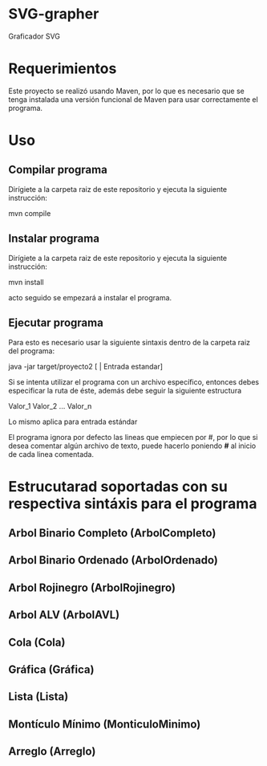 # SVG-grapher
Graficador SVG

# Requerimientos

Este proyecto se realizó usando Maven, por lo que es necesario que se tenga instalada una versión funcional de Maven para usar correctamente el programa.

# Uso

## Compilar programa

Dirígiete a la carpeta raiz de este repositorio y ejecuta la siguiente instrucción:

  mvn compile

## Instalar programa

Dirígiete a la carpeta raiz de este repositorio y ejecuta la siguiente instrucción:

  mvn install
  
 acto seguido se empezará a instalar el programa.
 
## Ejecutar programa

Para esto es necesario usar la siguiente sintaxis dentro de la carpeta raiz del programa:

  java -jar target/proyecto2 [<Nombre de archivo> | Entrada estandar]
  
Si se intenta utilizar el programa con un archivo específico, entonces debes especificar la ruta de éste, además debe seguir la siguiente estructura
 
<Estructura de datos> Valor_1 Valor_2 ... Valor_n
 
Lo mismo aplica para entrada estándar

El programa ignora por defecto las lineas que empiecen por #, por lo que si desea comentar algún archivo de texto, puede hacerlo poniendo **#** 
al inicio de cada linea comentada.

# Estrucutarad soportadas con su respectiva sintáxis para el programa
 
## Arbol Binario Completo (ArbolCompleto)
## Arbol Binario Ordenado (ArbolOrdenado)
## Arbol Rojinegro (ArbolRojinegro)
## Arbol ALV (ArbolAVL)
## Cola (Cola)
## Gráfica (Gráfica)
## Lista (Lista)
## Montículo Mínimo (MonticuloMinimo)
## Arreglo (Arreglo)
